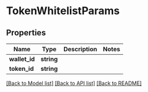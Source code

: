 # TokenWhitelistParams

## Properties
Name | Type | Description | Notes
------------ | ------------- | ------------- | -------------
**wallet_id** | **string** |  | 
**token_id** | **string** |  | 

[[Back to Model list]](../README.md#documentation-for-models) [[Back to API list]](../README.md#documentation-for-api-endpoints) [[Back to README]](../README.md)



